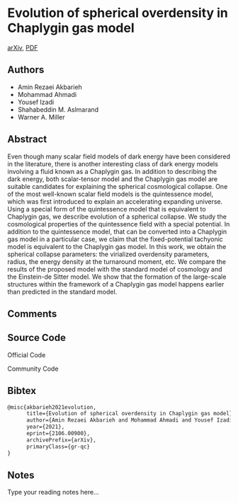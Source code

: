 
# Evolution of spherical overdensity in Chaplygin gas model

[arXiv](https://arxiv.org/abs/2106.0900), [PDF](https://arxiv.org/pdf/2106.0900.pdf)

## Authors

- Amin Rezaei Akbarieh
- Mohammad Ahmadi
- Yousef Izadi
- Shahabeddin M. Aslmarand
- Warner A. Miller

## Abstract

Even though many scalar field models of dark energy have been considered in the literature, there is another interesting class of dark energy models involving a fluid known as a Chaplygin gas. In addition to describing the dark energy, both scalar-tensor model and the Chaplygin gas model are suitable candidates for explaining the spherical cosmological collapse. One of the most well-known scalar field models is the quintessence model, which was first introduced to explain an accelerating expanding universe. Using a special form of the quintessence model that is equivalent to Chaplygin gas, we describe evolution of a spherical collapse. We study the cosmological properties of the quintessence field with a special potential. In addition to the quintessence model, that can be converted into a Chaplygin gas model in a particular case, we claim that the fixed-potential tachyonic model is equivalent to the Chaplygin gas model. In this work, we obtain the spherical collapse parameters: the virialized overdensity parameters, radius, the energy density at the turnaround moment, etc. We compare the results of the proposed model with the standard model of cosmology and the Einstein-de Sitter model. We show that the formation of the large-scale structures within the framework of a Chaplygin gas model happens earlier than predicted in the standard model.

## Comments



## Source Code

Official Code



Community Code



## Bibtex

```tex
@misc{akbarieh2021evolution,
      title={Evolution of spherical overdensity in Chaplygin gas model}, 
      author={Amin Rezaei Akbarieh and Mohammad Ahmadi and Yousef Izadi and Shahabeddin M. Aslmarand and Warner A. Miller},
      year={2021},
      eprint={2106.00900},
      archivePrefix={arXiv},
      primaryClass={gr-qc}
}
```

## Notes

Type your reading notes here...

